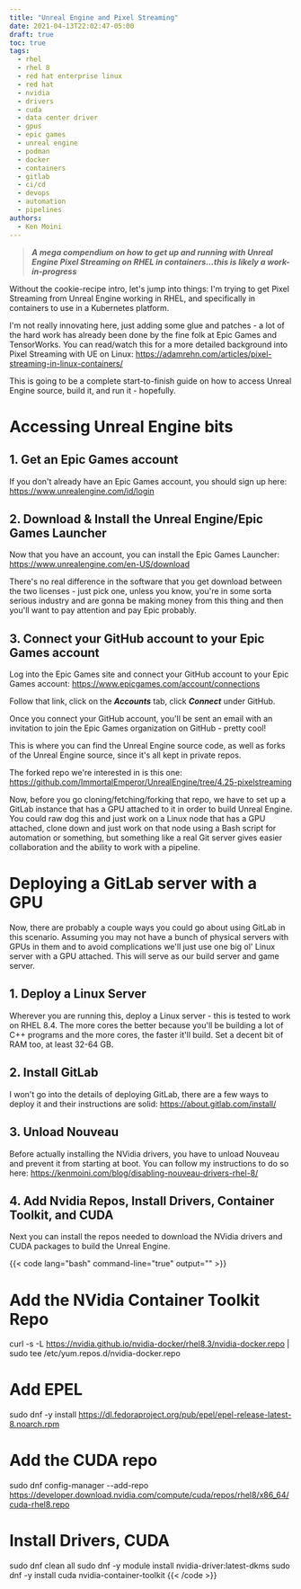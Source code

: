 ```yaml
---
title: "Unreal Engine and Pixel Streaming"
date: 2021-04-13T22:02:47-05:00
draft: true
toc: true
tags:
  - rhel
  - rhel 8
  - red hat enterprise linux
  - red hat
  - nvidia
  - drivers
  - cuda
  - data center driver
  - gpus
  - epic games
  - unreal engine
  - podman
  - docker
  - containers
  - gitlab
  - ci/cd
  - devops
  - automation
  - pipelines
authors:
  - Ken Moini
---
```


> ***A mega compendium on how to get up and running with Unreal Engine Pixel Streaming on RHEL in containers...this is likely a work-in-progress***

Without the cookie-recipe intro, let's jump into things: I'm trying to get Pixel Streaming from Unreal Engine working in RHEL, and specifically in containers to use in a Kubernetes platform.

I'm not really innovating here, just adding some glue and patches - a lot of the hard work has already been done by the fine folk at Epic Games and TensorWorks.  You can read/watch this for a more detailed background into Pixel Streaming with UE on Linux: https://adamrehn.com/articles/pixel-streaming-in-linux-containers/

This is going to be a complete start-to-finish guide on how to access Unreal Engine source, build it, and run it - hopefully.

# Accessing Unreal Engine bits

## 1. Get an Epic Games account

If you don't already have an Epic Games account, you should sign up here: https://www.unrealengine.com/id/login

## 2. Download & Install the Unreal Engine/Epic Games Launcher

Now that you have an account, you can install the Epic Games Launcher: https://www.unrealengine.com/en-US/download

There's no real difference in the software that you get download between the two licenses - just pick one, unless you know, you're in some sorta serious industry and are gonna be making money from this thing and then you'll want to pay attention and pay Epic probably.

## 3. Connect your GitHub account to your Epic Games account

Log into the Epic Games site and connect your GitHub account to your Epic Games account: https://www.epicgames.com/account/connections

Follow that link, click on the ***Accounts*** tab, click ***Connect*** under GitHub.

Once you connect your GitHub account, you'll be sent an email with an invitation to join the Epic Games organization on GitHub - pretty cool!

This is where you can find the Unreal Engine source code, as well as forks of the Unreal Engine source, since it's all kept in private repos.

The forked repo we're interested in is this one: https://github.com/ImmortalEmperor/UnrealEngine/tree/4.25-pixelstreaming

Now, before you go cloning/fetching/forking that repo, we have to set up a GitLab instance that has a GPU attached to it in order to build Unreal Engine.  You could raw dog this and just work on a Linux node that has a GPU attached, clone down and just work on that node using a Bash script for automation or something, but something like a real Git server gives easier collaboration and the ability to work with a pipeline.

# Deploying a GitLab server with a GPU

Now, there are probably a couple ways you could go about using GitLab in this scenario. Assuming you may not have a bunch of physical servers with GPUs in them and to avoid complications we'll just use one big ol' Linux server with a GPU attached.  This will serve as our build server and game server.

## 1. Deploy a Linux Server

Wherever you are running this, deploy a Linux server - this is tested to work on RHEL 8.4.  The more cores the better because you'll be building a lot of C++ programs and the more cores, the faster it'll build.  Set a decent bit of RAM too, at least 32-64 GB.

## 2. Install GitLab

I won't go into the details of deploying GitLab, there are a few ways to deploy it and their instructions are solid: https://about.gitlab.com/install/

## 3. Unload Nouveau

Before actually installing the NVidia drivers, you have to unload Nouveau and prevent it from starting at boot.  You can follow my instructions to do so here: https://kenmoini.com/blog/disabling-nouveau-drivers-rhel-8/

## 4. Add Nvidia Repos, Install Drivers, Container Toolkit, and CUDA

Next you can install the repos needed to download the NVidia drivers and CUDA packages to build the Unreal Engine.

{{< code lang="bash" command-line="true" output="" >}}
# Add the NVidia Container Toolkit Repo
curl -s -L https://nvidia.github.io/nvidia-docker/rhel8.3/nvidia-docker.repo | sudo tee /etc/yum.repos.d/nvidia-docker.repo

# Add EPEL
sudo dnf -y install https://dl.fedoraproject.org/pub/epel/epel-release-latest-8.noarch.rpm

# Add the CUDA repo
sudo dnf config-manager --add-repo https://developer.download.nvidia.com/compute/cuda/repos/rhel8/x86_64/cuda-rhel8.repo

# Install Drivers, CUDA
sudo dnf clean all
sudo dnf -y module install nvidia-driver:latest-dkms
sudo dnf -y install cuda nvidia-container-toolkit
{{< /code >}}